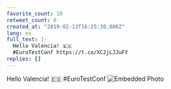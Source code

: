 ```yaml
---
favorite_count: 10
retweet_count: 0
created_at: "2019-02-13T16:25:30.000Z"
lang: es
full_text: |-
  Hello Valencia! 🇪🇸
  #EuroTestConf https://t.co/XC2jLJJuFY
replies: []
---
```


Hello Valencia! 🇪🇸 #EuroTestConf
![Embedded Photo](https://twitter-media-coderbyheart.s3.eu-north-1.amazonaws.com/1095720628554997760-DzTIGFfW0AAQsmi.jpg)
